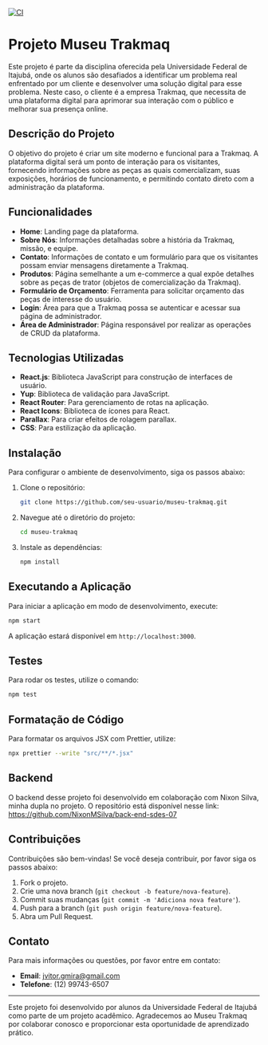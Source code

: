 [![CI](https://github.com/MiraProfissional/front-end-sdes-07/actions/workflows/node.js.yml/badge.svg)](https://github.com/MiraProfissional/front-end-sdes-07/actions/workflows/node.js.yml)

# Projeto Museu Trakmaq

Este projeto é parte da disciplina oferecida pela Universidade Federal de Itajubá, onde os alunos são desafiados a identificar um problema real enfrentado por um cliente e desenvolver uma solução digital para esse problema. Neste caso, o cliente é a empresa Trakmaq, que necessita de uma plataforma digital para aprimorar sua interação com o público e melhorar sua presença online.

## Descrição do Projeto

O objetivo do projeto é criar um site moderno e funcional para a Trakmaq. A plataforma digital será um ponto de interação para os visitantes, fornecendo informações sobre as peças as quais comercializam, suas exposições, horários de funcionamento, e permitindo contato direto com a administração da plataforma.

## Funcionalidades

- **Home**: Landing page da plataforma.
- **Sobre Nós**: Informações detalhadas sobre a história da Trakmaq, missão, e equipe.
- **Contato**: Informações de contato e um formulário para que os visitantes possam enviar mensagens diretamente a Trakmaq.
- **Produtos**: Página semelhante a um e-commerce a qual expõe detalhes sobre as peças de trator (objetos de comercialização da Trakmaq).
- **Formulário de Orçamento**: Ferramenta para solicitar orçamento das peças de interesse do usuário.
- **Login**: Área para que a Trakmaq possa se autenticar e acessar sua página de administrador.
- **Área de Administrador**: Página responsável por realizar as operações de CRUD da plataforma.

## Tecnologias Utilizadas

- **React.js**: Biblioteca JavaScript para construção de interfaces de usuário.
- **Yup**: Biblioteca de validação para JavaScript.
- **React Router**: Para gerenciamento de rotas na aplicação.
- **React Icons**: Biblioteca de ícones para React.
- **Parallax**: Para criar efeitos de rolagem parallax.
- **CSS**: Para estilização da aplicação.

## Instalação

Para configurar o ambiente de desenvolvimento, siga os passos abaixo:

1. Clone o repositório:
   ```bash
   git clone https://github.com/seu-usuario/museu-trakmaq.git
   ```
2. Navegue até o diretório do projeto:
   ```bash
   cd museu-trakmaq
   ```
3. Instale as dependências:
   ```bash
   npm install
   ```

## Executando a Aplicação

Para iniciar a aplicação em modo de desenvolvimento, execute:
```bash
npm start
```
A aplicação estará disponível em `http://localhost:3000`.

## Testes

Para rodar os testes, utilize o comando:
```bash
npm test
```

## Formatação de Código

Para formatar os arquivos JSX com Prettier, utilize:
```bash
npx prettier --write "src/**/*.jsx"
```

## Backend

O backend desse projeto foi desenvolvido em colaboração com Nixon Silva, minha dupla no projeto. O repositório está disponível nesse link: https://github.com/NixonMSilva/back-end-sdes-07

## Contribuições

Contribuições são bem-vindas! Se você deseja contribuir, por favor siga os passos abaixo:

1. Fork o projeto.
2. Crie uma nova branch (`git checkout -b feature/nova-feature`).
3. Commit suas mudanças (`git commit -m 'Adiciona nova feature'`).
4. Push para a branch (`git push origin feature/nova-feature`).
5. Abra um Pull Request.

## Contato

Para mais informações ou questões, por favor entre em contato:

- **Email**: jvitor.gmira@gmail.com
- **Telefone**: (12) 99743-6507

---

Este projeto foi desenvolvido por alunos da Universidade Federal de Itajubá como parte de um projeto acadêmico. Agradecemos ao Museu Trakmaq por colaborar conosco e proporcionar esta oportunidade de aprendizado prático.
